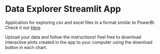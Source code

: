 # Data Explorer Streamlit App
Application for exploring csv and excel files in a format similar to PowerBI. Check it out [Here](https://share.streamlit.io/tonyhoch/data-explorer/main/data-explorer.py)

Upload your data and follow the instructions! Feel free to download interactive plots created in the app to your computer using the download button in each chart.

